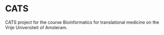 # CATS
CATS project for the course Bioinformatics for translational medicine on the Vrije Universiteit of Amsteram.

